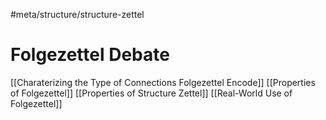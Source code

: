 #meta/structure/structure-zettel 

# Folgezettel Debate
[[Charaterizing the Type of Connections Folgezettel Encode]]
[[Properties of Folgezettel]]
[[Properties of Structure Zettel]]
[[Real-World Use of Folgezettel]]
